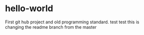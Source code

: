 # hello-world
First git hub project and old programming standard.
test test this is changing the readme branch from the master
